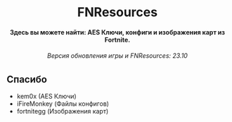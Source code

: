 <h1 align="center">
  FNResources
  <br>
</h1>

<h4 align="center">Здесь вы можете найти: AES Ключи, конфиги и изображения карт из Fortnite.</h4>

<h6 align="center">Версия обновления игры и FNResources: 23.10</h4>

## Спасибо

- kem0x (AES Ключи)
- iFireMonkey (Файлы конфигов)
- fortnitegg (Изображения карт)
